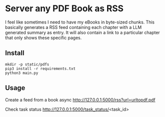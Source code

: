 # Server any PDF Book as RSS

I feel like sometimes I need to have my eBooks in byte-sized chunks.
This basically generates a RSS feed containing each chapter with a LLM generated summary as entry. 
It will also contain a link to a particular chapter that only shows these specific pages.

## Install

```
mkdir -p static/pdfs
pip3 install -r requirements.txt
python3 main.py
```

## Usage

Create a feed from a book async
http://127.0.0.1:5000/rss?url=urltopdf.pdf

Check task status
http://127.0.0.1:5000/task_status/<task_id>


